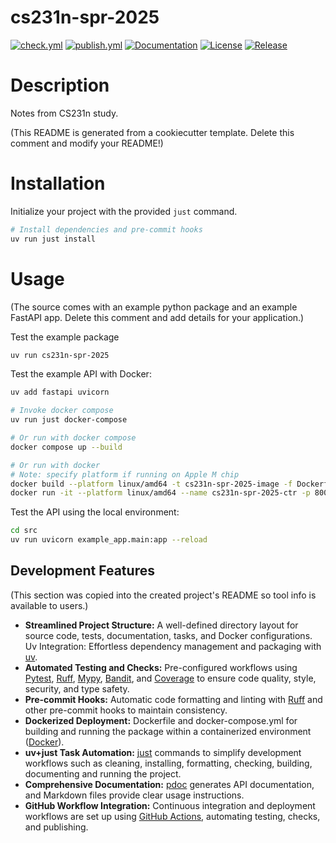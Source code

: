 # cs231n-spr-2025

[![check.yml](https://github.com/irod973/cs231n-spr-2025/actions/workflows/check.yml/badge.svg)](https://github.com/irod973/cs231n-spr-2025/actions/workflows/check.yml)
[![publish.yml](https://github.com/irod973/cs231n-spr-2025/actions/workflows/publish.yml/badge.svg)](https://github.com/irod973/cs231n-spr-2025/actions/workflows/publish.yml)
[![Documentation](https://img.shields.io/badge/documentation-available-brightgreen.svg)](https://irod973.github.io/cs231n-spr-2025/)
[![License](https://img.shields.io/github/license/irod973/cs231n-spr-2025)](https://github.com/irod973/cs231n-spr-2025/blob/main/LICENCE.txt)
[![Release](https://img.shields.io/github/v/release/irod973/cs231n-spr-2025)](https://github.com/irod973/cs231n-spr-2025/releases)

# Description	

Notes from CS231n study.

(This README is generated from a cookiecutter template. Delete this comment and modify your README!)

# Installation

Initialize your project with the provided `just` command.
```bash	
# Install dependencies and pre-commit hooks	
uv run just install	
```
# Usage

(The source comes with an example python package and an example FastAPI app. Delete this comment and add details for your application.)

Test the example package
```bash
uv run cs231n-spr-2025
```

Test the example API with Docker:
```bash	
uv add fastapi uvicorn	

# Invoke docker compose	
uv run just docker-compose

# Or run with docker compose	
docker compose up --build	

# Or run with docker	
# Note: specify platform if running on Apple M chip 	
docker build --platform linux/amd64 -t cs231n-spr-2025-image -f Dockerfile .	
docker run -it --platform linux/amd64 --name cs231n-spr-2025-ctr -p 8000:8000 cs231n-spr-2025-image	
```

Test the API using the local environment:
```bash
cd src	
uv run uvicorn example_app.main:app --reload
```

## Development Features

(This section was copied into the created project's README so tool info is available to users.)

* **Streamlined Project Structure:** A well-defined directory layout for source code, tests, documentation, tasks, and Docker configurations.
Uv Integration: Effortless dependency management and packaging with [uv](https://docs.astral.sh/uv/).
* **Automated Testing and Checks:** Pre-configured workflows using [Pytest](https://docs.pytest.org/), [Ruff](https://docs.astral.sh/ruff/), [Mypy](https://mypy.readthedocs.io/), [Bandit](https://bandit.readthedocs.io/), and [Coverage](https://coverage.readthedocs.io/) to ensure code quality, style, security, and type safety.
* **Pre-commit Hooks:** Automatic code formatting and linting with [Ruff](https://docs.astral.sh/ruff/) and other pre-commit hooks to maintain consistency.
* **Dockerized Deployment:** Dockerfile and docker-compose.yml for building and running the package within a containerized environment ([Docker](https://www.docker.com/)).
* **uv+just Task Automation:** [just](https://github.com/casey/just) commands to simplify development workflows such as cleaning, installing, formatting, checking, building, documenting and running the project.
* **Comprehensive Documentation:** [pdoc](https://pdoc.dev/) generates API documentation, and Markdown files provide clear usage instructions.
* **GitHub Workflow Integration:** Continuous integration and deployment workflows are set up using [GitHub Actions](https://github.com/features/actions), automating testing, checks, and publishing.

